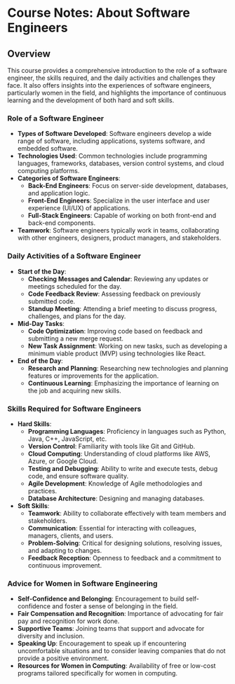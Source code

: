 # Course Notes: About Software Engineers

## Overview

This course provides a comprehensive introduction to the role of a software engineer, the skills required, and the daily activities and challenges they face. It also offers insights into the experiences of software engineers, particularly women in the field, and highlights the importance of continuous learning and the development of both hard and soft skills.

### Role of a Software Engineer

-   **Types of Software Developed**: Software engineers develop a wide range of software, including applications, systems software, and embedded software.
-   **Technologies Used**: Common technologies include programming languages, frameworks, databases, version control systems, and cloud computing platforms.
-   **Categories of Software Engineers**:
    -   **Back-End Engineers**: Focus on server-side development, databases, and application logic.
    -   **Front-End Engineers**: Specialize in the user interface and user experience (UI/UX) of applications.
    -   **Full-Stack Engineers**: Capable of working on both front-end and back-end components.
-   **Teamwork**: Software engineers typically work in teams, collaborating with other engineers, designers, product managers, and stakeholders.

### Daily Activities of a Software Engineer

-   **Start of the Day**:
    -   **Checking Messages and Calendar**: Reviewing any updates or meetings scheduled for the day.
    -   **Code Feedback Review**: Assessing feedback on previously submitted code.
    -   **Standup Meeting**: Attending a brief meeting to discuss progress, challenges, and plans for the day.
-   **Mid-Day Tasks**:
    -   **Code Optimization**: Improving code based on feedback and submitting a new merge request.
    -   **New Task Assignment**: Working on new tasks, such as developing a minimum viable product (MVP) using technologies like React.
-   **End of the Day**:
    -   **Research and Planning**: Researching new technologies and planning features or improvements for the application.
    -   **Continuous Learning**: Emphasizing the importance of learning on the job and acquiring new skills.

### Skills Required for Software Engineers

-   **Hard Skills**:
    -   **Programming Languages**: Proficiency in languages such as Python, Java, C++, JavaScript, etc.
    -   **Version Control**: Familiarity with tools like Git and GitHub.
    -   **Cloud Computing**: Understanding of cloud platforms like AWS, Azure, or Google Cloud.
    -   **Testing and Debugging**: Ability to write and execute tests, debug code, and ensure software quality.
    -   **Agile Development**: Knowledge of Agile methodologies and practices.
    -   **Database Architecture**: Designing and managing databases.
-   **Soft Skills**:
    -   **Teamwork**: Ability to collaborate effectively with team members and stakeholders.
    -   **Communication**: Essential for interacting with colleagues, managers, clients, and users.
    -   **Problem-Solving**: Critical for designing solutions, resolving issues, and adapting to changes.
    -   **Feedback Reception**: Openness to feedback and a commitment to continuous improvement.

### Advice for Women in Software Engineering

-   **Self-Confidence and Belonging**: Encouragement to build self-confidence and foster a sense of belonging in the field.
-   **Fair Compensation and Recognition**: Importance of advocating for fair pay and recognition for work done.
-   **Supportive Teams**: Joining teams that support and advocate for diversity and inclusion.
-   **Speaking Up**: Encouragement to speak up if encountering uncomfortable situations and to consider leaving companies that do not provide a positive environment.
-   **Resources for Women in Computing**: Availability of free or low-cost programs tailored specifically for women in computing.
